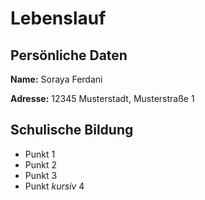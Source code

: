 # Lebenslauf

## Persönliche Daten

**Name:** Soraya Ferdani

**Adresse:** 12345 Musterstadt, Musterstraße 1

## Schulische Bildung

- Punkt 1
- Punkt 2
- Punkt 3
- Punkt _kursiv_ 4
